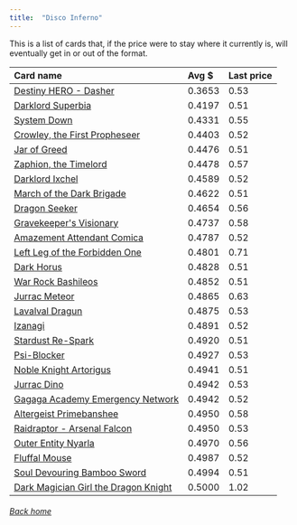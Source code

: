 ```yaml
---
title:  "Disco Inferno"
---
```


This is a list of cards that, if the price were to stay where it currently is, will eventually get in or out of the format.

| Card name | Avg $ | Last price |
| :-- | :-- | :-- |
[Destiny HERO - Dasher](https://db.ygoprodeck.com/card/?search=Destiny%20HERO%20-%20Dasher) | 0.3653 | 0.53 |
[Darklord Superbia](https://db.ygoprodeck.com/card/?search=Darklord%20Superbia) | 0.4197 | 0.51 |
[System Down](https://db.ygoprodeck.com/card/?search=System%20Down) | 0.4331 | 0.55 |
[Crowley, the First Propheseer](https://db.ygoprodeck.com/card/?search=Crowley,%20the%20First%20Propheseer) | 0.4403 | 0.52 |
[Jar of Greed](https://db.ygoprodeck.com/card/?search=Jar%20of%20Greed) | 0.4476 | 0.51 |
[Zaphion, the Timelord](https://db.ygoprodeck.com/card/?search=Zaphion,%20the%20Timelord) | 0.4478 | 0.57 |
[Darklord Ixchel](https://db.ygoprodeck.com/card/?search=Darklord%20Ixchel) | 0.4589 | 0.52 |
[March of the Dark Brigade](https://db.ygoprodeck.com/card/?search=March%20of%20the%20Dark%20Brigade) | 0.4622 | 0.51 |
[Dragon Seeker](https://db.ygoprodeck.com/card/?search=Dragon%20Seeker) | 0.4654 | 0.56 |
[Gravekeeper's Visionary](https://db.ygoprodeck.com/card/?search=Gravekeeper's%20Visionary) | 0.4737 | 0.58 |
[Amazement Attendant Comica](https://db.ygoprodeck.com/card/?search=Amazement%20Attendant%20Comica) | 0.4787 | 0.52 |
[Left Leg of the Forbidden One](https://db.ygoprodeck.com/card/?search=Left%20Leg%20of%20the%20Forbidden%20One) | 0.4801 | 0.71 |
[Dark Horus](https://db.ygoprodeck.com/card/?search=Dark%20Horus) | 0.4828 | 0.51 |
[War Rock Bashileos](https://db.ygoprodeck.com/card/?search=War%20Rock%20Bashileos) | 0.4852 | 0.51 |
[Jurrac Meteor](https://db.ygoprodeck.com/card/?search=Jurrac%20Meteor) | 0.4865 | 0.63 |
[Lavalval Dragun](https://db.ygoprodeck.com/card/?search=Lavalval%20Dragun) | 0.4875 | 0.53 |
[Izanagi](https://db.ygoprodeck.com/card/?search=Izanagi) | 0.4891 | 0.52 |
[Stardust Re-Spark](https://db.ygoprodeck.com/card/?search=Stardust%20Re-Spark) | 0.4920 | 0.51 |
[Psi-Blocker](https://db.ygoprodeck.com/card/?search=Psi-Blocker) | 0.4927 | 0.53 |
[Noble Knight Artorigus](https://db.ygoprodeck.com/card/?search=Noble%20Knight%20Artorigus) | 0.4941 | 0.51 |
[Jurrac Dino](https://db.ygoprodeck.com/card/?search=Jurrac%20Dino) | 0.4942 | 0.53 |
[Gagaga Academy Emergency Network](https://db.ygoprodeck.com/card/?search=Gagaga%20Academy%20Emergency%20Network) | 0.4942 | 0.52 |
[Altergeist Primebanshee](https://db.ygoprodeck.com/card/?search=Altergeist%20Primebanshee) | 0.4950 | 0.58 |
[Raidraptor - Arsenal Falcon](https://db.ygoprodeck.com/card/?search=Raidraptor%20-%20Arsenal%20Falcon) | 0.4950 | 0.53 |
[Outer Entity Nyarla](https://db.ygoprodeck.com/card/?search=Outer%20Entity%20Nyarla) | 0.4970 | 0.56 |
[Fluffal Mouse](https://db.ygoprodeck.com/card/?search=Fluffal%20Mouse) | 0.4987 | 0.52 |
[Soul Devouring Bamboo Sword](https://db.ygoprodeck.com/card/?search=Soul%20Devouring%20Bamboo%20Sword) | 0.4994 | 0.51 |
[Dark Magician Girl the Dragon Knight](https://db.ygoprodeck.com/card/?search=Dark%20Magician%20Girl%20the%20Dragon%20Knight) | 0.5000 | 1.02 |

###### [Back home](index)
